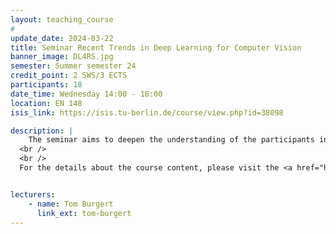 ```yaml
---
layout: teaching_course
#
update_date: 2024-03-22
title: Seminar Recent Trends in Deep Learning for Computer Vision
banner_image: DL4RS.jpg
semester: Summer semester 24
credit_point: 2 SWS/3 ECTS
participants: 18
date_time: Wednesday 14:00 - 16:00
location: EN 148
isis_link: https://isis.tu-berlin.de/course/view.php?id=38098

description: |
    The seminar aims to deepen the understanding of the participants in current research problems at the intersection of deep learning and computer vision. This year’s topics include: data augmentation techniques, semi-supervised learning, self-supervised learning, architectural differences between CNNs and vision transformer, explainable AI, memorization and generalization, the lottery ticket hypothesis, texture bias in CNNs and special aspects of learning (spurious correlation, double decent, curriculum learning).
  <br />
  <br />
  For the details about the course content, please visit the <a href="https://moseskonto.tu-berlin.de/moses/modultransfersystem/bolognamodule/beschreibung/anzeigen.html?number=41089&version=1&sprache=2" target="_blank">Moses</a> page. <br />


lecturers:
    - name: Tom Burgert
      link_ext: tom-burgert
---
```

